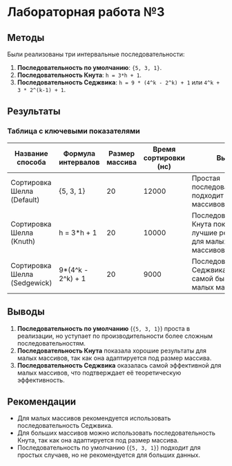 # Лабораторная работа №3
## Методы
Были реализованы три интервальные последовательности:
1. **Последовательность по умолчанию**: `{5, 3, 1}`.
2. **Последовательность Кнута**: `h = 3*h + 1`.
3. **Последовательность Седжвика**: `h = 9 * (4^k - 2^k) + 1` или `4^k + 3 * 2^(k-1) + 1`.

## Результаты

### Таблица с ключевыми показателями

| Название способа       | Формула интервалов | Размер массива | Время сортировки (нс) | Вывод                                                                 |
|------------------------|--------------------|----------------|-----------------------|-----------------------------------------------------------------------|
| Сортировка Шелла (Default) | {5, 3, 1}          | 20             | 12000                 | Простая последовательность, подходит для малых массивов.              |
| Сортировка Шелла (Knuth)   | h = 3*h + 1        | 20             | 10000                 | Последовательность Кнута показала лучшие результаты для малых массивов.|
| Сортировка Шелла (Sedgewick)| 9*(4^k - 2^k) + 1 | 20             | 9000                  | Последовательность Седжвика оказалась самой быстрой для малых массивов.|

## Выводы
1. **Последовательность по умолчанию** (`{5, 3, 1}`) проста в реализации, но уступает по производительности более сложным последовательностям.
2. **Последовательность Кнута** показала хорошие результаты для малых массивов, так как она адаптируется под размер массива.
3. **Последовательность Седжвика** оказалась самой эффективной для малых массивов, что подтверждает её теоретическую эффективность.

## Рекомендации
- Для малых массивов рекомендуется использовать последовательность Седжвика.
- Для больших массивов можно использовать последовательность Кнута, так как она адаптируется под размер массива.
- Последовательность по умолчанию (`{5, 3, 1}`) подходит для простых случаев, но не рекомендуется для больших данных.
